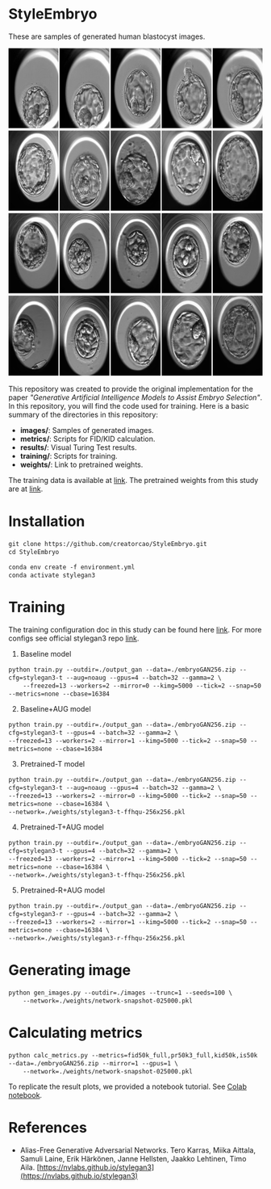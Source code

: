 # StyleEmbryo
These are samples of generated human blastocyst images.

<img src="images/samples.svg" width="800" height="650">

This repository was created to provide the original implementation for the paper _"Generative Artificial Intelligence Models to Assist Embryo Selection"_.
In this repository, you will find the code used for training. Here is a basic summary of the directories in this repository:

- **images/**: Samples of generated images.
- **metrics/**: Scripts for FID/KID calculation.
- **results/**: Visual Turing Test results.
- **training/**: Scripts for training.
- **weights/**: Link to pretrained weights.

The training data is available at [link](https://drive.google.com/file/d/1oFrAzSIjW3pbjEhSWswRTIEEb_sqJatT/view?usp=sharing).
The pretrained weights from this study are at [link](https://drive.google.com/drive/folders/1kegtpN3VaC5-irWP6F58qrK9KJrzkbp-?usp=sharing).

# Installation
```
git clone https://github.com/creatorcao/StyleEmbryo.git
cd StyleEmbryo
```

```
conda env create -f environment.yml
conda activate stylegan3
```

# Training 
The training configuration doc in this study can be found here [link](https://github.com/creatorcao/StyleEmbryo/blob/main/training/train_help.txt). For more configs see official stylegan3 repo [link](https://github.com/NVlabs/stylegan3/blob/main/docs/configs.md).
1. Baseline model
```
python train.py --outdir=./output_gan --data=./embryoGAN256.zip --cfg=stylegan3-t --aug=noaug --gpus=4 --batch=32 --gamma=2 \
    --freezed=13 --workers=2 --mirror=0 --kimg=5000 --tick=2 --snap=50 --metrics=none --cbase=16384 
```

2. Baseline+AUG model
   
```
python train.py --outdir=./output_gan --data=./embryoGAN256.zip --cfg=stylegan3-t --gpus=4 --batch=32 --gamma=2 \
--freezed=13 --workers=2 --mirror=1 --kimg=5000 --tick=2 --snap=50 --metrics=none --cbase=16384 
```

3. Pretrained-T model

```
python train.py --outdir=./output_gan --data=./embryoGAN256.zip --cfg=stylegan3-t --aug=noaug --gpus=4 --batch=32 --gamma=2 \
--freezed=13 --workers=2 --mirror=0 --kimg=5000 --tick=2 --snap=50 --metrics=none --cbase=16384 \
--network=./weights/stylegan3-t-ffhqu-256x256.pkl
```

4. Pretrained-T+AUG model
   
```
python train.py --outdir=./output_gan --data=./embryoGAN256.zip --cfg=stylegan3-t --gpus=4 --batch=32 --gamma=2 \
--freezed=13 --workers=2 --mirror=1 --kimg=5000 --tick=2 --snap=50 --metrics=none --cbase=16384 \
--network=./weights/stylegan3-t-ffhqu-256x256.pkl
```

5. Pretrained-R+AUG model
   
```
python train.py --outdir=./output_gan --data=./embryoGAN256.zip --cfg=stylegan3-r --gpus=4 --batch=32 --gamma=2 \
--freezed=13 --workers=2 --mirror=1 --kimg=5000 --tick=2 --snap=50 --metrics=none --cbase=16384 \
--network=./weights/stylegan3-r-ffhqu-256x256.pkl
```

# Generating image 

```
python gen_images.py --outdir=./images --trunc=1 --seeds=100 \
    --network=./weights/network-snapshot-025000.pkl
```

# Calculating metrics
```
python calc_metrics.py --metrics=fid50k_full,pr50k3_full,kid50k,is50k --data=./embryoGAN256.zip --mirror=1 --gpus=1 \
    --network=./weights/network-snapshot-025000.pkl
```
To replicate the result plots, we provided a notebook tutorial. See [Colab notebook](https://github.com/creatorcao/StyleEmbryo/blob/main/figures.ipynb).

# References
- Alias-Free Generative Adversarial Networks. Tero Karras, Miika Aittala, Samuli Laine, Erik Härkönen, Janne Hellsten, Jaakko Lehtinen, Timo Aila. [https://nvlabs.github.io/stylegan3](https://nvlabs.github.io/stylegan3)
